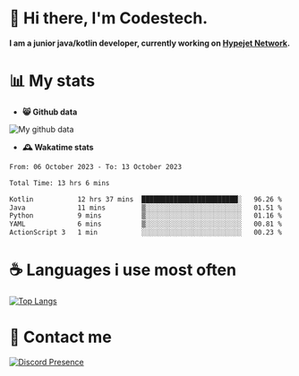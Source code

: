 # 👋 Hi there, I'm Codestech.
**I am a junior java/kotlin developer, currently working on [Hypejet Network](https://github.com/Hypejet).**

# 📊 My stats
- **😸 Github data**

![My github data](https://github-readme-stats.vercel.app/api?username=Codestech1&count_private=true&include_all_commits=true&theme=codeSTACKr)

- **🕰️ Wakatime stats**
<!--START_SECTION:waka-->

```txt
From: 06 October 2023 - To: 13 October 2023

Total Time: 13 hrs 6 mins

Kotlin           12 hrs 37 mins  ████████████████████████░   96.26 %
Java             11 mins         ▒░░░░░░░░░░░░░░░░░░░░░░░░   01.51 %
Python           9 mins          ▒░░░░░░░░░░░░░░░░░░░░░░░░   01.16 %
YAML             6 mins          ▒░░░░░░░░░░░░░░░░░░░░░░░░   00.81 %
ActionScript 3   1 min           ░░░░░░░░░░░░░░░░░░░░░░░░░   00.23 %
```

<!--END_SECTION:waka-->

# ☕ Languages i use most often
[![Top Langs](https://github-readme-stats.vercel.app/api/top-langs/?username=Codestech1&layout=compact&langs_count=8&exclude_repo=window5000.github.io&theme=codeSTACKr)](https://github.com/anuraghazra/github-readme-stats)

# 💬 Contact me
[![Discord Presence](https://lanyard.cnrad.dev/api/650718742157852740)](https://discord.com/users/650718742157852740)
</br>
